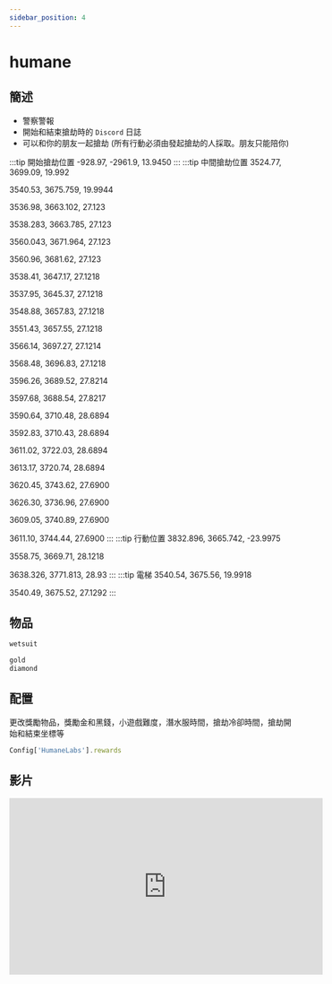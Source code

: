 ```yaml
---
sidebar_position: 4
---
```


# humane

## 簡述

- 警察警報
- 開始和結束搶劫時的 ```Discord``` 日誌
- 可以和你的朋友一起搶劫  (所有行動必須由發起搶劫的人採取。朋友只能陪你)

:::tip 開始搶劫位置
-928.97, -2961.9, 13.9450
:::
:::tip 中間搶劫位置
3524.77, 3699.09, 19.992

3540.53, 3675.759, 19.9944

3536.98, 3663.102, 27.123

3538.283, 3663.785, 27.123

3560.043, 3671.964, 27.123

3560.96, 3681.62, 27.123

3538.41, 3647.17, 27.1218

3537.95, 3645.37, 27.1218

3548.88, 3657.83, 27.1218

3551.43, 3657.55, 27.1218

3566.14, 3697.27, 27.1214

3568.48, 3696.83, 27.1218

3596.26, 3689.52, 27.8214

3597.68, 3688.54, 27.8217

3590.64, 3710.48, 28.6894

3592.83, 3710.43, 28.6894

3611.02, 3722.03, 28.6894

3613.17, 3720.74, 28.6894

3620.45, 3743.62, 27.6900

3626.30, 3736.96, 27.6900

3609.05, 3740.89, 27.6900

3611.10, 3744.44, 27.6900
:::
:::tip 行動位置
3832.896, 3665.742, -23.9975

3558.75, 3669.71, 28.1218

3638.326, 3771.813, 28.93
:::
:::tip 電梯
3540.54, 3675.56, 19.9918

3540.49, 3675.52, 27.1292
:::

## 物品

```jsx title="ox_inventory/data/items.lua"
wetsuit

gold
diamond
```

## 配置

更改獎勵物品，獎勵金和黑錢，小遊戲難度，潛水服時間，搶劫冷卻時間，搶劫開始和結束坐標等
```jsx title="config.lua"
Config['HumaneLabs'].rewards
```

## 影片

<iframe width="560" height="315" src="https://www.youtube.com/embed/zgZ5Zv-Q7jo" title="YouTube video player" frameborder="0" allow="accelerometer; autoplay; clipboard-write; encrypted-media; gyroscope; picture-in-picture" allowfullscreen></iframe>